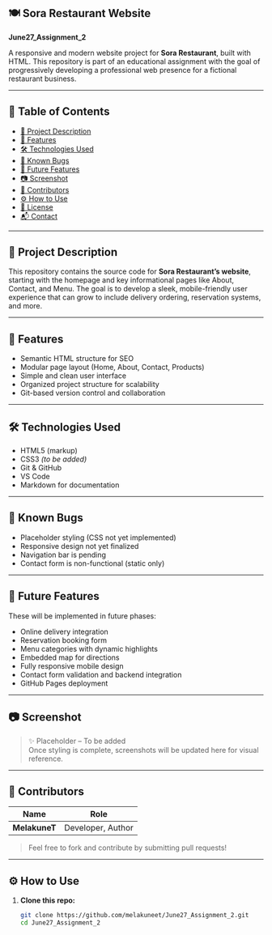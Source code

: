 ## 🍽️ Sora Restaurant Website  
**June27_Assignment_2**

A responsive and modern website project for **Sora Restaurant**, built with HTML. This repository is part of an educational assignment with the goal of progressively developing a professional web presence for a fictional restaurant business.

---

## 📑 Table of Contents

- [📜 Project Description](#-project-description)
- [🌟 Features](#-features)
- [🛠️ Technologies Used](#️-technologies-used)
- [🐞 Known Bugs](#-known-bugs)
- [🚀 Future Features](#-future-features)
- [📷 Screenshot](#-screenshot)
- [👥 Contributors](#-contributors)
- [⚙️ How to Use](#️-how-to-use)
- [📄 License](#-license)
- [📬 Contact](#-contact)

---

## 📜 Project Description

This repository contains the source code for **Sora Restaurant’s website**, starting with the homepage and key informational pages like About, Contact, and Menu. The goal is to develop a sleek, mobile-friendly user experience that can grow to include delivery ordering, reservation systems, and more.

---

## 🌟 Features

- Semantic HTML structure for SEO
- Modular page layout (Home, About, Contact, Products)
- Simple and clean user interface
- Organized project structure for scalability
- Git-based version control and collaboration

---

## 🛠️ Technologies Used

- HTML5 (markup)
- CSS3 *(to be added)*
- Git & GitHub
- VS Code
- Markdown for documentation

---

## 🐞 Known Bugs

- Placeholder styling (CSS not yet implemented)
- Responsive design not yet finalized
- Navigation bar is pending
- Contact form is non-functional (static only)

---

## 🚀 Future Features

These will be implemented in future phases:

- Online delivery integration
- Reservation booking form
- Menu categories with dynamic highlights
- Embedded map for directions
- Fully responsive mobile design
- Contact form validation and backend integration
- GitHub Pages deployment

---

## 📷 Screenshot

> ✨ Placeholder – To be added  
Once styling is complete, screenshots will be updated here for visual reference.

---

## 👥 Contributors

| Name              | Role                |
|-------------------|---------------------|
| **MelakuneT**     | Developer, Author   |

> Feel free to fork and contribute by submitting pull requests!

---

## ⚙️ How to Use

1. **Clone this repo:**
   ```bash
   git clone https://github.com/melakuneet/June27_Assignment_2.git
   cd June27_Assignment_2
